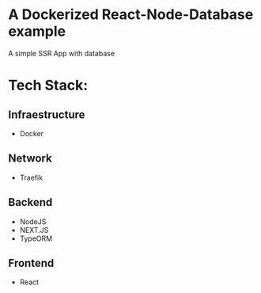 # A Dockerized React-Node-Database example

A simple SSR App with database

# Tech Stack:

## Infraestructure

* Docker

## Network

* Traefik

## Backend

* NodeJS
* NEXT.JS
* TypeORM

## Frontend

* React